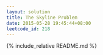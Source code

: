 ```yaml
---
layout: solution
title: The Skyline Problem
date: 2015-05-28 19:45:44+08:00
leetcode_id: 218
---
```

{% include_relative README.md %}
